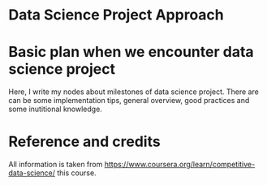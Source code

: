 # Data Science Project Approach

# Basic plan when we encounter data science project

Here, I write my nodes about milestones of data science project. There are can be some implementation tips, general overview, good practices and some inutitional knowledge. 

# Reference and credits

All information is taken from https://www.coursera.org/learn/competitive-data-science/ this course.
